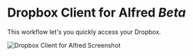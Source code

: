 Dropbox Client for Alfred *Beta*
==============

This workflow let's you quickly access your Dropbox.

![Dropbox Client for Alfred Screenshot](https://raw.github.com/fniephaus/alfred-dropbox/master/screenshot.png)